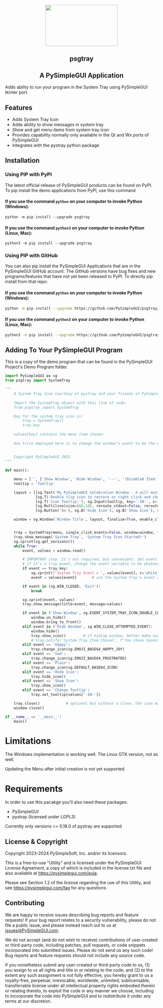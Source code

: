 <p align="center">
  <p align="center"><img width="238" height="135" src="https://pysimplegui.net/images/logos/psglogofull.svg"><p>

  <h2 align="center">psgtray</h2>
  <h2 align="center">A PySimpleGUI Application</h2>
</p>

Adds ability to run your program in the System Tray using PySimpleGUI tkinter port













## Features

* Adds System Tray Icon
* Adds ability to show messages in system tray
* Show and get menu items from system tray icon
* Provides capability normally only available in the Qt and Wx ports of PySimpleGUI
* Integrates with the pystray python package



## Installation

### Using PIP with PyPI

The latest official release of PySimpleGUI products can be found on PyPI.  To pip install the demo applications from PyPI, use this command

#### If you use the command `python` on your computer to invoke Python (Windows):

`python -m pip install --upgrade psgtray`

#### If you use the command `python3` on your computer to invoke Python (Linux, Mac):

`python3 -m pip install --upgrade psgtray`

### Using PIP with GitHub

You can also pip install the PySimpleGUI Applications that are in the PySimpleGUI GitHub account.  The GitHub versions have bug fixes and new programs/features that have not yet been released to PyPI. To directly pip install from that repo:

#### If you use the command `python` on your computer to invoke Python (Windows):

```bash
python -m pip install --upgrade https://github.com/PySimpleGUI/psgtray/zipball/main
```

#### If you use the command `python3` on your computer to invoke Python (Linux, Mac):

```bash
python3 -m pip install --upgrade https://github.com/PySimpleGUI/psgtray/zipball/main
```

## Adding To Your PySimpleGUI Program

This is a copy of the demo program that can be found in the PySimpleGUI Project's Demo Program folder.

```python
import PySimpleGUI as sg
from psgtray import SystemTray

"""
    A System Tray Icon courtesy of pystray and your friends at PySimpleGUI
    
    Import the SystemTray object with this line of code:
    from psgtray import SystemTray

    Key for the system tray icon is: 
        tray = SystemTray()
        tray.key
        
    values[key] contains the menu item chosen.
    
    One trick employed here is to change the window's event to be the event from the System Tray.
    
    
    Copyright PySimpleGUI 2021
"""

def main():

    menu = ['', ['Show Window', 'Hide Window', '---', '!Disabled Item', 'Change Icon', ['Happy', 'Sad', 'Plain'], 'Exit']]
    tooltip = 'Tooltip'

    layout = [[sg.Text('My PySimpleGUI Celebration Window - X will minimize to tray')],
              [sg.T('Double clip icon to restore or right click and choose Show Window')],
              [sg.T('Icon Tooltip:'), sg.Input(tooltip, key='-IN-', s=(20,1)), sg.B('Change Tooltip')],
              [sg.Multiline(size=(60,10), reroute_stdout=False, reroute_cprint=True, write_only=True, key='-OUT-')],
              [sg.Button('Go'), sg.B('Hide Icon'), sg.B('Show Icon'), sg.B('Hide Window'), sg.Button('Exit')]]

    window = sg.Window('Window Title', layout, finalize=True, enable_close_attempted_event=True)


    tray = SystemTray(menu, single_click_events=False, window=window, tooltip=tooltip, icon=sg.DEFAULT_BASE64_ICON)
    tray.show_message('System Tray', 'System Tray Icon Started!')
    sg.cprint(sg.get_versions())
    while True:
        event, values = window.read()

        # IMPORTANT step. It's not required, but convenient. Set event to value from tray
        # if it's a tray event, change the event variable to be whatever the tray sent
        if event == tray.key:
            sg.cprint(f'System Tray Event = ', values[event], c='white on red')
            event = values[event]       # use the System Tray's event as if was from the window

        if event in (sg.WIN_CLOSED, 'Exit'):
            break

        sg.cprint(event, values)
        tray.show_message(title=event, message=values)

        if event in ('Show Window', sg.EVENT_SYSTEM_TRAY_ICON_DOUBLE_CLICKED):
            window.un_hide()
            window.bring_to_front()
        elif event in ('Hide Window', sg.WIN_CLOSE_ATTEMPTED_EVENT):
            window.hide()
            tray.show_icon()        # if hiding window, better make sure the icon is visible
            # tray.notify('System Tray Item Chosen', f'You chose {event}')
        elif event == 'Happy':
            tray.change_icon(sg.EMOJI_BASE64_HAPPY_JOY)
        elif event == 'Sad':
            tray.change_icon(sg.EMOJI_BASE64_FRUSTRATED)
        elif event == 'Plain':
            tray.change_icon(sg.DEFAULT_BASE64_ICON)
        elif event == 'Hide Icon':
            tray.hide_icon()
        elif event == 'Show Icon':
            tray.show_icon()
        elif event == 'Change Tooltip':
            tray.set_tooltip(values['-IN-'])

    tray.close()            # optional but without a close, the icon may "linger" until moused over
    window.close()

if __name__ == '__main__':
    main()
```

# Limitations

The Windows implementation is working well.  The Linux GTK version, not as well.

Updating the Menu after initial creation is not yet supported.

# Requirements

In order to use this pacakge you'll also need these packages:

* PySimpleGUI
* pystray (licensed under LGPL3)

Currently only versions <= 0.18.0 of pystray are supported

## License & Copyright

Copyright 2023-2024 PySimpleSoft, Inc. and/or its licensors.

This is a free-to-use "Utility" and is licensed under the
PySimpleGUI License Agreement, a copy of which is included in the
license.txt file and also available at https://pysimplegui.com/eula.

Please see Section 1.2 of the license regarding the use of this Utility,
and see https://pysimplegui.com/faq for any questions.


## Contributing

We are happy to receive issues describing bug reports and feature
requests! If your bug report relates to a security vulnerability,
please do not file a public issue, and please instead reach out to us
at issues@PySimpleGUI.com.

We do not accept (and do not wish to receive) contributions of
user-created or third-party code, including patches, pull requests, or
code snippets incorporated into submitted issues. Please do not send
us any such code! Bug reports and feature requests should not include
any source code.

If you nonetheless submit any user-created or third-party code to us,
(1) you assign to us all rights and title in or relating to the code;
and (2) to the extent any such assignment is not fully effective, you
hereby grant to us a royalty-free, perpetual, irrevocable, worldwide,
unlimited, sublicensable, transferrable license under all intellectual
property rights embodied therein or relating thereto, to exploit the
code in any manner we choose, including to incorporate the code into
PySimpleGUI and to redistribute it under any terms at our discretion.
